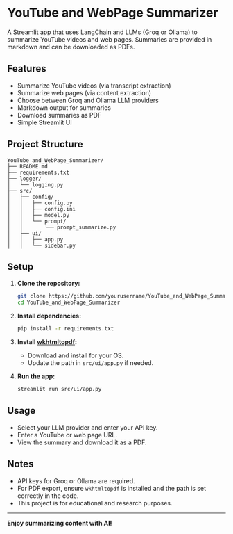 # YouTube and WebPage Summarizer

A Streamlit app that uses LangChain and LLMs (Groq or Ollama) to summarize YouTube videos and web pages. Summaries are provided in markdown and can be downloaded as PDFs.

## Features

- Summarize YouTube videos (via transcript extraction)
- Summarize web pages (via content extraction)
- Choose between Groq and Ollama LLM providers
- Markdown output for summaries
- Download summaries as PDF
- Simple Streamlit UI

## Project Structure

```
YouTube_and_WebPage_Summarizer/
├── README.md
├── requirements.txt
├── logger/
│   └── logging.py
├── src/
│   ├── config/
│   │   ├── config.py
│   │   ├── config.ini
│   │   ├── model.py
│   │   └── prompt/
│   │       └── prompt_summarize.py
│   ├── ui/
│   │   ├── app.py
│   │   └── sidebar.py
```

## Setup

1. **Clone the repository:**
    ```bash
    git clone https://github.com/yourusername/YouTube_and_WebPage_Summarizer.git
    cd YouTube_and_WebPage_Summarizer
    ```

2. **Install dependencies:**
    ```bash
    pip install -r requirements.txt
    ```

3. **Install [wkhtmltopdf](https://wkhtmltopdf.org/downloads.html):**
    - Download and install for your OS.
    - Update the path in `src/ui/app.py` if needed.

4. **Run the app:**
    ```bash
    streamlit run src/ui/app.py
    ```

## Usage

- Select your LLM provider and enter your API key.
- Enter a YouTube or web page URL.
- View the summary and download it as a PDF.

## Notes

- API keys for Groq or Ollama are required.
- For PDF export, ensure `wkhtmltopdf` is installed and the path is set correctly in the code.
- This project is for educational and research purposes.

---

**Enjoy summarizing content with AI!**